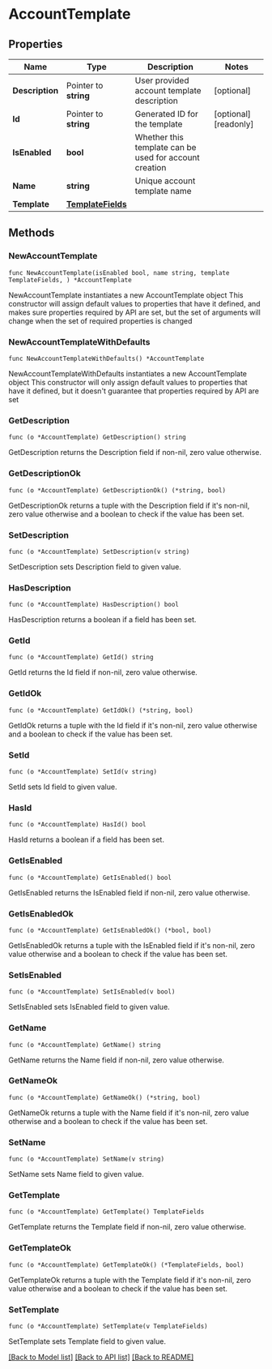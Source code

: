 # AccountTemplate

## Properties

Name | Type | Description | Notes
------------ | ------------- | ------------- | -------------
**Description** | Pointer to **string** | User provided account template description | [optional] 
**Id** | Pointer to **string** | Generated ID for the template | [optional] [readonly] 
**IsEnabled** | **bool** | Whether this template can be used for account creation | 
**Name** | **string** | Unique account template name | 
**Template** | [**TemplateFields**](TemplateFields.md) |  | 

## Methods

### NewAccountTemplate

`func NewAccountTemplate(isEnabled bool, name string, template TemplateFields, ) *AccountTemplate`

NewAccountTemplate instantiates a new AccountTemplate object
This constructor will assign default values to properties that have it defined,
and makes sure properties required by API are set, but the set of arguments
will change when the set of required properties is changed

### NewAccountTemplateWithDefaults

`func NewAccountTemplateWithDefaults() *AccountTemplate`

NewAccountTemplateWithDefaults instantiates a new AccountTemplate object
This constructor will only assign default values to properties that have it defined,
but it doesn't guarantee that properties required by API are set

### GetDescription

`func (o *AccountTemplate) GetDescription() string`

GetDescription returns the Description field if non-nil, zero value otherwise.

### GetDescriptionOk

`func (o *AccountTemplate) GetDescriptionOk() (*string, bool)`

GetDescriptionOk returns a tuple with the Description field if it's non-nil, zero value otherwise
and a boolean to check if the value has been set.

### SetDescription

`func (o *AccountTemplate) SetDescription(v string)`

SetDescription sets Description field to given value.

### HasDescription

`func (o *AccountTemplate) HasDescription() bool`

HasDescription returns a boolean if a field has been set.

### GetId

`func (o *AccountTemplate) GetId() string`

GetId returns the Id field if non-nil, zero value otherwise.

### GetIdOk

`func (o *AccountTemplate) GetIdOk() (*string, bool)`

GetIdOk returns a tuple with the Id field if it's non-nil, zero value otherwise
and a boolean to check if the value has been set.

### SetId

`func (o *AccountTemplate) SetId(v string)`

SetId sets Id field to given value.

### HasId

`func (o *AccountTemplate) HasId() bool`

HasId returns a boolean if a field has been set.

### GetIsEnabled

`func (o *AccountTemplate) GetIsEnabled() bool`

GetIsEnabled returns the IsEnabled field if non-nil, zero value otherwise.

### GetIsEnabledOk

`func (o *AccountTemplate) GetIsEnabledOk() (*bool, bool)`

GetIsEnabledOk returns a tuple with the IsEnabled field if it's non-nil, zero value otherwise
and a boolean to check if the value has been set.

### SetIsEnabled

`func (o *AccountTemplate) SetIsEnabled(v bool)`

SetIsEnabled sets IsEnabled field to given value.


### GetName

`func (o *AccountTemplate) GetName() string`

GetName returns the Name field if non-nil, zero value otherwise.

### GetNameOk

`func (o *AccountTemplate) GetNameOk() (*string, bool)`

GetNameOk returns a tuple with the Name field if it's non-nil, zero value otherwise
and a boolean to check if the value has been set.

### SetName

`func (o *AccountTemplate) SetName(v string)`

SetName sets Name field to given value.


### GetTemplate

`func (o *AccountTemplate) GetTemplate() TemplateFields`

GetTemplate returns the Template field if non-nil, zero value otherwise.

### GetTemplateOk

`func (o *AccountTemplate) GetTemplateOk() (*TemplateFields, bool)`

GetTemplateOk returns a tuple with the Template field if it's non-nil, zero value otherwise
and a boolean to check if the value has been set.

### SetTemplate

`func (o *AccountTemplate) SetTemplate(v TemplateFields)`

SetTemplate sets Template field to given value.



[[Back to Model list]](../README.md#documentation-for-models) [[Back to API list]](../README.md#documentation-for-api-endpoints) [[Back to README]](../README.md)


